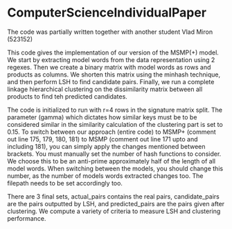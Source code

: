# ComputerScienceIndividualPaper

The code was partially written together with another student Vlad Miron (523152)

This code gives the implementation of our version of the MSMP(+) model. We start by extracting model words from the data representation using 2 regexes. Then we create a binary matrix with model words as rows and products as columns. We shorten this matrix using the minhash technique, and then perform LSH to find candidate pairs. Finally, we run a complete linkage hierarchical clustering on the dissimilarity matrix between all products to find teh predicted candidates.

The code is initialized to run with r=4 rows in the signature matrix split. The parameter (gamma) which dictates how similar keys must be to be considered similar in the similarity calculation of the clustering part is set to 0.15. To switch between our approach (entire code) to MSMP+ (comment out line 175, 179, 180, 181) to MSMP (comment out line 171 upto and including 181), you can simply apply the changes mentioned between brackets. You must manually set the number of hash functions to consider. We choose this to be an anti-prime approximately half of the length of all model words. When switching between the models, you should change this number, as the number of models words extracted changes too. The filepath needs to be set accordingly too.

There are 3 final sets, actual_pairs contains the real pairs, candidate_pairs are the pairs outputted by LSH, and predicted_pairs are the pairs given after clustering. We compute a variety of criteria to measure LSH and clustering performance.
